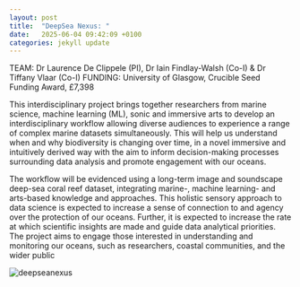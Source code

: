 ```yaml
---
layout: post
title:  "DeepSea Nexus: "
date:   2025-06-04 09:42:09 +0100
categories: jekyll update
---
```


TEAM: Dr Laurence De Clippele (PI), Dr Iain Findlay-Walsh (Co-I) & Dr Tiffany Vlaar (Co-I)
FUNDING: University of Glasgow, Crucible Seed Funding Award, £7,398
 
This interdisciplinary project brings together researchers from marine science, machine learning (ML), sonic and immersive arts to develop an interdisciplinary workflow allowing diverse audiences to experience a range of complex marine datasets simultaneously. This will help us understand when and why biodiversity is changing over time, in a novel immersive and intuitively derived way with the aim to inform decision-making processes surrounding data analysis and promote engagement with our oceans.
 
The workflow will be evidenced using a long-term image and soundscape deep-sea coral reef dataset, integrating marine-, machine learning- and arts-based knowledge and approaches. This holistic sensory approach to data science is expected to increase a sense of connection to and agency over the protection of our oceans. Further, it is expected to increase the rate at which scientific insights are made and guide data analytical priorities. The project aims to engage those interested in understanding and monitoring our oceans, such as researchers, coastal communities, and the wider public
 

![deepseanexus]({{TiffanyVlaar.github.io}}/pics/deepseanexus.png)

